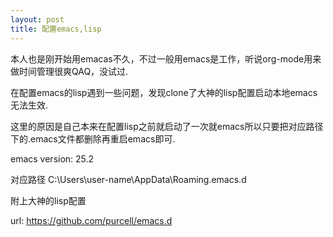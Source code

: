 ```yaml
---
layout: post
title: 配置emacs,lisp
---
```

  本人也是刚开始用emacas不久，不过一般用emacs是工作，听说org-mode用来做时间管理很爽QAQ，没试过.
  
  在配置emacs的lisp遇到一些问题，发现clone了大神的lisp配置启动本地emacs无法生效.
  
  这里的原因是自己本来在配置lisp之前就启动了一次就emacs所以只要把对应路径下的.emacs文件都删除再重启emacs即可.
  
  emacs version: 25.2
  
  对应路径
  C:\Users\user-name\AppData\Roaming\.emacs.d
  
  附上大神的lisp配置
  
url: https://github.com/purcell/emacs.d

  
